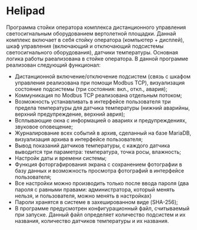 # Helipad
Программа стойки оператора комплекса дистанционного управления светосигнальным оборудованием вертолетной площадки. Даннай комплекс включает в себя стойку оператора (компьютер + дисплей), шкаф управления (включающий и отключающий подсистемы светосигнального оборудования), датчики температуры. Основная логика работы раеализована в стойке оператора.
В данной программе реализован следующий функционал:
- Дистанционной включение/отключение подсистем (связь с шкафом управления реализована при помощи Modbus TCP), визуализация состояние подсистемы (три состояния: вкл., откл., авария);
- Коммуникация по Modbus TCP реализована отдельным потоком;
- Возможность устанавливать в интерфейсе пользователя три предела температуры для датчика температуры (нижний аварийны, верхний предупреждение, верхний аврия);
- Всплывающие окна с информацией о авариях и предупреждениях, звуковое оповещение;
- Журналирование всех событий в архив, сделанный на базе MariaDB, визуализация архива в интерфейсе пользователя;
- Вывод показаний датчиков температуры, с каждого датчика выводится три параметра: температура, точка росы, влажность;
- Настройк даты и времени системы;
- Функция фоторгафирования экрана с сохранением фотографии в базу данных и возможность просмотра фотографий в интерфейсе пользователя;
- Все настройки можно производить только после ввода пароля (два пароля с равными правами: администратора, который менять нельзя, и пользователя, можно менять в настройках)
- Пароли хранятся в системе в захешированном виде (SHA-256);
- В программе предусмотрен конфигурационный файл, считываемый при запуске. Данный файл определяет количество подсистем и их названия, количество датчиков температуры и их названия. 
